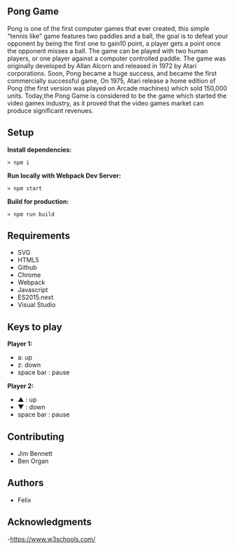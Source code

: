 ## Pong Game

Pong is one of the first computer games that ever created, this simple "tennis like" game features two paddles and a ball, the goal is to defeat your opponent by being the first one to gain10 point, a player gets a point once the opponent misses a ball. The game can be played with two human players, or one player against a computer controlled paddle. The game was originally developed by Allan Alcorn and released in 1972 by Atari corporations. Soon, Pong became a huge success, and became the first commercially successful game, On 1975, Atari release a home edition of Pong (the first version was played on Arcade machines) which sold 150,000 units. Today,the Pong Game is considered to be the game which started the video games industry, as it proved that the video games market can produce significant revenues.

## Setup

**Install dependencies:**

`> npm i`

**Run locally with Webpack Dev Server:**

`> npm start`

**Build for production:**

`> npm run build`

## Requirements

- SVG
- HTML5
- Github
- Chrome
- Webpack
- Javascript
- ES2015.next
- Visual Studio

## Keys to play

**Player 1:**

- a: up
- z: down
- space bar : pause

**Player 2:**

- ▲ : up
- ▼ : down
- space bar : pause

## Contributing

- Jim Bennett
- Ben Organ

## Authors

- Felix

## Acknowledgments

-https://www.w3schools.com/
